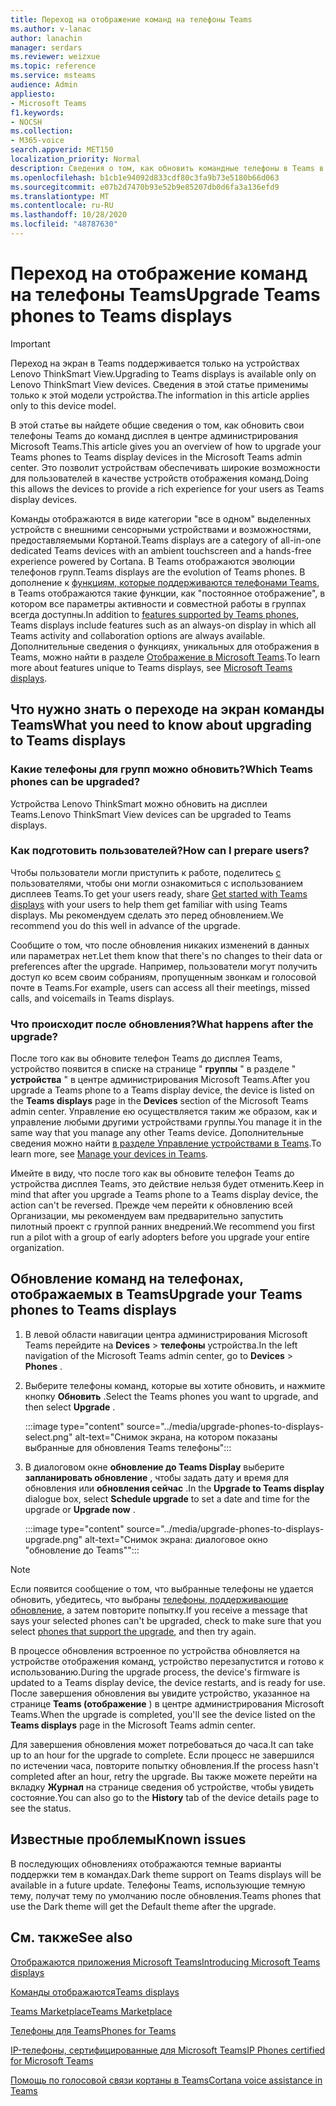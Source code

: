 ```yaml
---
title: Переход на отображение команд на телефоны Teams
ms.author: v-lanac
author: lanachin
manager: serdars
ms.reviewer: weizxue
ms.topic: reference
ms.service: msteams
audience: Admin
appliesto:
- Microsoft Teams
f1.keywords:
- NOCSH
ms.collection:
- M365-voice
search.appverid: MET150
localization_priority: Normal
description: Сведения о том, как обновить командные телефоны в Teams в центре администрирования Microsoft Teams.
ms.openlocfilehash: b1cb1e94092d833cdf80c3fa9b73e5180b66d063
ms.sourcegitcommit: e07b2d7470b93e52b9e85207db0d6fa3a136efd9
ms.translationtype: MT
ms.contentlocale: ru-RU
ms.lasthandoff: 10/28/2020
ms.locfileid: "48787630"
---
```

# <a name="upgrade-teams-phones-to-teams-displays"></a><span data-ttu-id="12f7b-103">Переход на отображение команд на телефоны Teams</span><span class="sxs-lookup"><span data-stu-id="12f7b-103">Upgrade Teams phones to Teams displays</span></span>

> [!IMPORTANT]
> <span data-ttu-id="12f7b-104">Переход на экран в Teams поддерживается только на устройствах Lenovo ThinkSmart View.</span><span class="sxs-lookup"><span data-stu-id="12f7b-104">Upgrading to Teams displays is available only on Lenovo ThinkSmart View devices.</span></span> <span data-ttu-id="12f7b-105">Сведения в этой статье применимы только к этой модели устройства.</span><span class="sxs-lookup"><span data-stu-id="12f7b-105">The information in this article applies only to this device model.</span></span>  

<span data-ttu-id="12f7b-106">В этой статье вы найдете общие сведения о том, как обновить свои телефоны Teams до команд дисплея в центре администрирования Microsoft Teams.</span><span class="sxs-lookup"><span data-stu-id="12f7b-106">This article gives you an overview of how to upgrade your Teams phones to Teams display devices in the Microsoft Teams admin center.</span></span> <span data-ttu-id="12f7b-107">Это позволит устройствам обеспечивать широкие возможности для пользователей в качестве устройств отображения команд.</span><span class="sxs-lookup"><span data-stu-id="12f7b-107">Doing this allows the devices to provide a rich experience for your users as Teams display devices.</span></span>

<span data-ttu-id="12f7b-108">Команды отображаются в виде категории "все в одном" выделенных устройств с внешними сенсорными устройствами и возможностями, предоставляемыми Кортаной.</span><span class="sxs-lookup"><span data-stu-id="12f7b-108">Teams displays are a category of all-in-one dedicated Teams devices with an ambient touchscreen and a hands-free experience powered by Cortana.</span></span> <span data-ttu-id="12f7b-109">В Teams отображаются эволюции телефонов групп.</span><span class="sxs-lookup"><span data-stu-id="12f7b-109">Teams displays are the evolution of Teams phones.</span></span> <span data-ttu-id="12f7b-110">В дополнение к [функциям, которые поддерживаются телефонами Teams](phones-for-teams.md#features-supported-by-teams-phones), в Teams отображаются такие функции, как "постоянное отображение", в котором все параметры активности и совместной работы в группах всегда доступны.</span><span class="sxs-lookup"><span data-stu-id="12f7b-110">In addition to [features supported by Teams phones](phones-for-teams.md#features-supported-by-teams-phones), Teams displays include features such as an always-on display in which all Teams activity and collaboration options are always available.</span></span> <span data-ttu-id="12f7b-111">Дополнительные сведения о функциях, уникальных для отображения в Teams, можно найти в разделе [Отображение в Microsoft Teams](teams-displays.md).</span><span class="sxs-lookup"><span data-stu-id="12f7b-111">To learn more about features unique to Teams displays, see [Microsoft Teams displays](teams-displays.md).</span></span>

## <a name="what-you-need-to-know-about-upgrading-to-teams-displays"></a><span data-ttu-id="12f7b-112">Что нужно знать о переходе на экран команды Teams</span><span class="sxs-lookup"><span data-stu-id="12f7b-112">What you need to know about upgrading to Teams displays</span></span>

### <a name="which-teams-phones-can-be-upgraded"></a><span data-ttu-id="12f7b-113">Какие телефоны для групп можно обновить?</span><span class="sxs-lookup"><span data-stu-id="12f7b-113">Which Teams phones can be upgraded?</span></span>

<span data-ttu-id="12f7b-114">Устройства Lenovo ThinkSmart можно обновить на дисплеи Teams.</span><span class="sxs-lookup"><span data-stu-id="12f7b-114">Lenovo ThinkSmart View devices can be upgraded to Teams displays.</span></span>

### <a name="how-can-i-prepare-users"></a><span data-ttu-id="12f7b-115">Как подготовить пользователей?</span><span class="sxs-lookup"><span data-stu-id="12f7b-115">How can I prepare users?</span></span>

<span data-ttu-id="12f7b-116">Чтобы пользователи могли приступить к работе, поделитесь [с](https://support.microsoft.com/office/get-started-with-teams-displays-ff299825-7f13-4528-96c2-1d3437e6d4e6) пользователями, чтобы они могли ознакомиться с использованием дисплеев Teams.</span><span class="sxs-lookup"><span data-stu-id="12f7b-116">To get your users ready, share [Get started with Teams displays](https://support.microsoft.com/office/get-started-with-teams-displays-ff299825-7f13-4528-96c2-1d3437e6d4e6) with your users to help them get familiar with using Teams displays.</span></span> <span data-ttu-id="12f7b-117">Мы рекомендуем сделать это перед обновлением.</span><span class="sxs-lookup"><span data-stu-id="12f7b-117">We recommend you do this well in advance of the upgrade.</span></span>

<span data-ttu-id="12f7b-118">Сообщите о том, что после обновления никаких изменений в данных или параметрах нет.</span><span class="sxs-lookup"><span data-stu-id="12f7b-118">Let them know that there's no changes to their data or preferences after the upgrade.</span></span> <span data-ttu-id="12f7b-119">Например, пользователи могут получить доступ ко всем своим собраниям, пропущенным звонкам и голосовой почте в Teams.</span><span class="sxs-lookup"><span data-stu-id="12f7b-119">For example, users can access all their meetings, missed calls, and voicemails in Teams displays.</span></span> 

### <a name="what-happens-after-the-upgrade"></a><span data-ttu-id="12f7b-120">Что происходит после обновления?</span><span class="sxs-lookup"><span data-stu-id="12f7b-120">What happens after the upgrade?</span></span>

<span data-ttu-id="12f7b-121">После того как вы обновите телефон Teams до дисплея Teams, устройство появится в списке на странице " **группы** " в разделе " **устройства** " в центре администрирования Microsoft Teams.</span><span class="sxs-lookup"><span data-stu-id="12f7b-121">After you upgrade a Teams phone to a Teams display device, the device is listed on the **Teams displays** page in the **Devices** section of the Microsoft Teams admin center.</span></span> <span data-ttu-id="12f7b-122">Управление ею осуществляется таким же образом, как и управление любыми другими устройствами группы.</span><span class="sxs-lookup"><span data-stu-id="12f7b-122">You manage it in the same way that you manage any other Teams device.</span></span> <span data-ttu-id="12f7b-123">Дополнительные сведения можно найти [в разделе Управление устройствами в Teams](device-management.md).</span><span class="sxs-lookup"><span data-stu-id="12f7b-123">To learn more, see [Manage your devices in Teams](device-management.md).</span></span>

<span data-ttu-id="12f7b-124">Имейте в виду, что после того как вы обновите телефон Teams до устройства дисплея Teams, это действие нельзя будет отменить.</span><span class="sxs-lookup"><span data-stu-id="12f7b-124">Keep in mind that after you upgrade a Teams phone to a Teams display device, the action can't be reversed.</span></span> <span data-ttu-id="12f7b-125">Прежде чем перейти к обновлению всей Организации, мы рекомендуем вам предварительно запустить пилотный проект с группой ранних внедрений.</span><span class="sxs-lookup"><span data-stu-id="12f7b-125">We recommend you first run a pilot with a group of early adopters before you upgrade your entire organization.</span></span> 

## <a name="upgrade-your-teams-phones-to-teams-displays"></a><span data-ttu-id="12f7b-126">Обновление команд на телефонах, отображаемых в Teams</span><span class="sxs-lookup"><span data-stu-id="12f7b-126">Upgrade your Teams phones to Teams displays</span></span>

1. <span data-ttu-id="12f7b-127">В левой области навигации центра администрирования Microsoft Teams перейдите на **Devices**  >  **телефоны** устройства.</span><span class="sxs-lookup"><span data-stu-id="12f7b-127">In the left navigation of the Microsoft Teams admin center, go to **Devices** > **Phones** .</span></span>
2. <span data-ttu-id="12f7b-128">Выберите телефоны команд, которые вы хотите обновить, и нажмите кнопку **Обновить** .</span><span class="sxs-lookup"><span data-stu-id="12f7b-128">Select the Teams phones you want to upgrade, and then select **Upgrade** .</span></span>

    :::image type="content" source="../media/upgrade-phones-to-displays-select.png" alt-text="Снимок экрана, на котором показаны выбранные для обновления Teams телефоны":::

3. <span data-ttu-id="12f7b-130">В диалоговом окне **обновление до Teams Display** выберите **запланировать обновление** , чтобы задать дату и время для обновления или **обновления сейчас** .</span><span class="sxs-lookup"><span data-stu-id="12f7b-130">In the **Upgrade to Teams display** dialogue box, select **Schedule upgrade** to set a date and time for the upgrade or **Upgrade now** .</span></span>

    :::image type="content" source="../media/upgrade-phones-to-displays-upgrade.png" alt-text="Снимок экрана: диалоговое окно "обновление до Teams"":::

> [!NOTE]
> <span data-ttu-id="12f7b-132">Если появится сообщение о том, что выбранные телефоны не удается обновить, убедитесь, что выбраны [телефоны, поддерживающие обновление](#which-teams-phones-can-be-upgraded), а затем повторите попытку.</span><span class="sxs-lookup"><span data-stu-id="12f7b-132">If you receive a message that says your selected phones can't be upgraded, check to make sure that you select [phones that support the upgrade](#which-teams-phones-can-be-upgraded), and then try again.</span></span>

<span data-ttu-id="12f7b-133">В процессе обновления встроенное по устройства обновляется на устройстве отображения команд, устройство перезапустится и готово к использованию.</span><span class="sxs-lookup"><span data-stu-id="12f7b-133">During the upgrade process, the device's firmware is updated to a Teams display device, the device restarts, and is ready for use.</span></span> <span data-ttu-id="12f7b-134">После завершения обновления вы увидите устройство, указанное на странице **Teams (отображение** ) в центре администрирования Microsoft Teams.</span><span class="sxs-lookup"><span data-stu-id="12f7b-134">When the upgrade is completed, you'll see the device listed on the **Teams displays** page in the Microsoft Teams admin center.</span></span>

<span data-ttu-id="12f7b-135">Для завершения обновления может потребоваться до часа.</span><span class="sxs-lookup"><span data-stu-id="12f7b-135">It can take up to an hour for the upgrade to complete.</span></span> <span data-ttu-id="12f7b-136">Если процесс не завершился по истечении часа, повторите попытку обновления.</span><span class="sxs-lookup"><span data-stu-id="12f7b-136">If the process hasn't completed after an hour, retry the upgrade.</span></span> <span data-ttu-id="12f7b-137">Вы также можете перейти на вкладку **Журнал** на странице сведения об устройстве, чтобы увидеть состояние.</span><span class="sxs-lookup"><span data-stu-id="12f7b-137">You can also go to the **History** tab of the device details page to see the status.</span></span>

## <a name="known-issues"></a><span data-ttu-id="12f7b-138">Известные проблемы</span><span class="sxs-lookup"><span data-stu-id="12f7b-138">Known issues</span></span>

<span data-ttu-id="12f7b-139">В последующих обновлениях отображаются темные варианты поддержки тем в командах.</span><span class="sxs-lookup"><span data-stu-id="12f7b-139">Dark theme support on Teams displays will be available in a future update.</span></span> <span data-ttu-id="12f7b-140">Телефоны Teams, использующие темную тему, получат тему по умолчанию после обновления.</span><span class="sxs-lookup"><span data-stu-id="12f7b-140">Teams phones that use the Dark theme will get the Default theme after the upgrade.</span></span>

## <a name="see-also"></a><span data-ttu-id="12f7b-141">См. также</span><span class="sxs-lookup"><span data-stu-id="12f7b-141">See also</span></span>

[<span data-ttu-id="12f7b-142">Отображаются приложения Microsoft Teams</span><span class="sxs-lookup"><span data-stu-id="12f7b-142">Introducing Microsoft Teams displays</span></span>](https://techcommunity.microsoft.com/t5/microsoft-teams-blog/introducing-microsoft-teams-displays/ba-p/1505437)

[<span data-ttu-id="12f7b-143">Команды отображаются</span><span class="sxs-lookup"><span data-stu-id="12f7b-143">Teams displays</span></span>](teams-displays.md)

[<span data-ttu-id="12f7b-144">Teams Marketplace</span><span class="sxs-lookup"><span data-stu-id="12f7b-144">Teams Marketplace</span></span>](https://office.com/teamsdevices)

[<span data-ttu-id="12f7b-145">Телефоны для Teams</span><span class="sxs-lookup"><span data-stu-id="12f7b-145">Phones for Teams</span></span>](phones-for-teams.md)

[<span data-ttu-id="12f7b-146">IP-телефоны, сертифицированные для Microsoft Teams</span><span class="sxs-lookup"><span data-stu-id="12f7b-146">IP Phones certified for Microsoft Teams</span></span>](teams-ip-phones.md)

[<span data-ttu-id="12f7b-147">Помощь по голосовой связи кортаны в Teams</span><span class="sxs-lookup"><span data-stu-id="12f7b-147">Cortana voice assistance in Teams</span></span>](https://docs.microsoft.com/MicrosoftTeams/cortana-in-teams)
